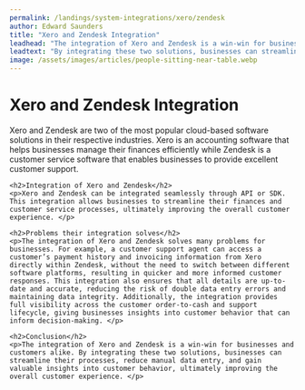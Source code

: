 ```yaml
---
permalink: /landings/system-integrations/xero/zendesk
author: Edward Saunders
title: "Xero and Zendesk Integration"
leadhead: "The integration of Xero and Zendesk is a win-win for businesses and customers alike"
leadtext: "By integrating these two solutions, businesses can streamline their processes, reduce manual data entry, and gain valuable insights into customer behavior, ultimately improving the overall customer experience."
image: /assets/images/articles/people-sitting-near-table.webp
---
```

<div class="arttext">	<h1>Xero and Zendesk Integration</h1>
	<p>Xero and Zendesk are two of the most popular cloud-based software solutions in their respective industries. Xero is an accounting software that helps businesses manage their finances efficiently while Zendesk is a customer service software that enables businesses to provide excellent customer support. </p>

	<h2>Integration of Xero and Zendesk</h2>
	<p>Xero and Zendesk can be integrated seamlessly through API or SDK. This integration allows businesses to streamline their finances and customer service processes, ultimately improving the overall customer experience. </p>

	<h2>Problems their integration solves</h2>
	<p>The integration of Xero and Zendesk solves many problems for businesses. For example, a customer support agent can access a customer’s payment history and invoicing information from Xero directly within Zendesk, without the need to switch between different software platforms, resulting in quicker and more informed customer responses. This integration also ensures that all details are up-to-date and accurate, reducing the risk of double data entry errors and maintaining data integrity. Additionally, the integration provides full visibility across the customer order-to-cash and support lifecycle, giving businesses insights into customer behavior that can inform decision-making. </p>

	<h2>Conclusion</h2>
	<p>The integration of Xero and Zendesk is a win-win for businesses and customers alike. By integrating these two solutions, businesses can streamline their processes, reduce manual data entry, and gain valuable insights into customer behavior, ultimately improving the overall customer experience. </p>
</div>